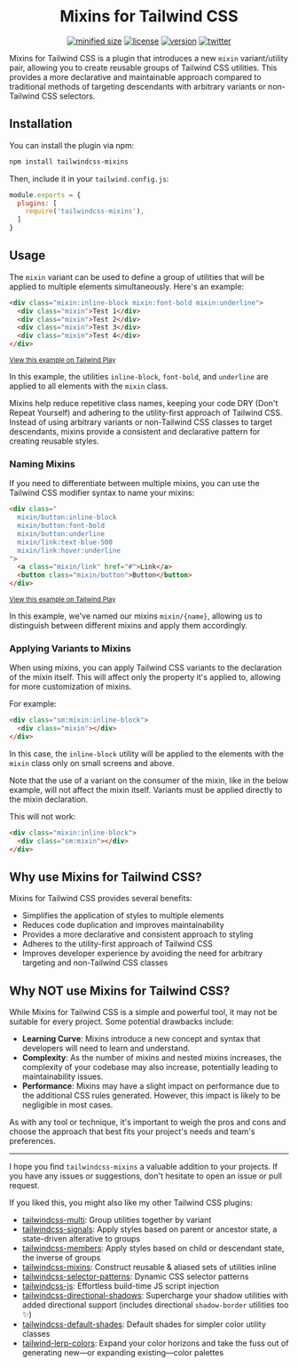 <h1 align="center">Mixins for Tailwind CSS</h1>

<div align="center">

[![minified size](https://img.shields.io/bundlephobia/min/tailwindcss-mixins)](https://bundlephobia.com/package/tailwindcss-mixins)
[![license](https://img.shields.io/github/license/brandonmcconnell/tailwindcss-mixins?label=license)](https://github.com/brandonmcconnell/tailwindcss-mixins/blob/main/LICENSE)
[![version](https://img.shields.io/npm/v/tailwindcss-mixins)](https://www.npmjs.com/package/tailwindcss-mixins)
[![twitter](https://img.shields.io/twitter/follow/branmcconnell)](https://twitter.com/branmcconnell)

</div>

Mixins for Tailwind CSS is a plugin that introduces a new `mixin` variant/utility pair, allowing you to create reusable groups of Tailwind CSS utilities. This provides a more declarative and maintainable approach compared to traditional methods of targeting descendants with arbitrary variants or non-Tailwind CSS selectors.

## Installation

You can install the plugin via npm:

```bash
npm install tailwindcss-mixins
```

Then, include it in your `tailwind.config.js`:

```js
module.exports = {
  plugins: [
    require('tailwindcss-mixins'),
  ]
}
```

## Usage

The `mixin` variant can be used to define a group of utilities that will be applied to multiple elements simultaneously. Here's an example:

```html
<div class="mixin:inline-block mixin:font-bold mixin:underline">
  <div class="mixin">Test 1</div>
  <div class="mixin">Test 2</div>
  <div class="mixin">Test 3</div>
  <div class="mixin">Test 4</div>
</div>
```
<sup>[View this example on Tailwind Play](https://play.tailwindcss.com/JrwBfc7snO)</sup>

In this example, the utilities `inline-block`, `font-bold`, and `underline` are applied to all elements with the `mixin` class.

Mixins help reduce repetitive class names, keeping your code DRY (Don't Repeat Yourself) and adhering to the utility-first approach of Tailwind CSS. Instead of using arbitrary variants or non-Tailwind CSS classes to target descendants, mixins provide a consistent and declarative pattern for creating reusable styles.

### Naming Mixins

If you need to differentiate between multiple mixins, you can use the Tailwind CSS modifier syntax to name your mixins:

```html
<div class="
  mixin/button:inline-block
  mixin/button:font-bold
  mixin/button:underline
  mixin/link:text-blue-500
  mixin/link:hover:underline
">
  <a class="mixin/link" href="#">Link</a>
  <button class="mixin/button">Button</button>
</div>
```
<sup>[View this example on Tailwind Play](https://play.tailwindcss.com/NGONvODQCs)</sup>

In this example, we've named our mixins `mixin/{name}`, allowing us to distinguish between different mixins and apply them accordingly.

### Applying Variants to Mixins

When using mixins, you can apply Tailwind CSS variants to the declaration of the mixin itself. This will affect only the property it's applied to, allowing for more customization of mixins.

For example:

```html
<div class="sm:mixin:inline-block">
  <div class="mixin"></div>
</div>
```

In this case, the `inline-block` utility will be applied to the elements with the `mixin` class only on small screens and above.

Note that the use of a variant on the consumer of the mixin, like in the below example, will not affect the mixin itself. Variants must be applied directly to the mixin declaration.

This will not work:

```html
<div class="mixin:inline-block">
  <div class="sm:mixin"></div>
</div>
```

## Why use Mixins for Tailwind CSS?

Mixins for Tailwind CSS provides several benefits:

- Simplifies the application of styles to multiple elements
- Reduces code duplication and improves maintainability
- Provides a more declarative and consistent approach to styling
- Adheres to the utility-first approach of Tailwind CSS
- Improves developer experience by avoiding the need for arbitrary targeting and non-Tailwind CSS classes

## Why NOT use Mixins for Tailwind CSS?

While Mixins for Tailwind CSS is a simple and powerful tool, it may not be suitable for every project. Some potential drawbacks include:

- **Learning Curve**: Mixins introduce a new concept and syntax that developers will need to learn and understand.
- **Complexity**: As the number of mixins and nested mixins increases, the complexity of your codebase may also increase, potentially leading to maintainability issues.
- **Performance**: Mixins may have a slight impact on performance due to the additional CSS rules generated. However, this impact is likely to be negligible in most cases.

As with any tool or technique, it's important to weigh the pros and cons and choose the approach that best fits your project's needs and team's preferences.

---

I hope you find `tailwindcss-mixins` a valuable addition to your projects. If you have any issues or suggestions, don't hesitate to open an issue or pull request.

If you liked this, you might also like my other Tailwind CSS plugins:
* [tailwindcss-multi](https://github.com/brandonmcconnell/tailwindcss-multi): Group utilities together by variant
* [tailwindcss-signals](https://github.com/brandonmcconnell/tailwindcss-signals): Apply styles based on parent or ancestor state, a state-driven alterative to groups
* [tailwindcss-members](https://github.com/brandonmcconnell/tailwindcss-members): Apply styles based on child or descendant state, the inverse of groups
* [tailwindcss-mixins](https://github.com/brandonmcconnell/tailwindcss-mixins): Construct reusable & aliased sets of utilities inline
* [tailwindcss-selector-patterns](https://github.com/brandonmcconnell/tailwindcss-selector-patterns): Dynamic CSS selector patterns
* [tailwindcss-js](https://github.com/brandonmcconnell/tailwindcss-js): Effortless build-time JS script injection
* [tailwindcss-directional-shadows](https://github.com/brandonmcconnell/tailwindcss-directional-shadows): Supercharge your shadow utilities with added directional support (includes directional `shadow-border` utilities too ✨)
* [tailwindcss-default-shades](https://github.com/brandonmcconnell/tailwindcss-default-shades): Default shades for simpler color utility classes
* [tailwind-lerp-colors](https://github.com/brandonmcconnell/tailwind-lerp-colors): Expand your color horizons and take the fuss out of generating new—or expanding existing—color palettes